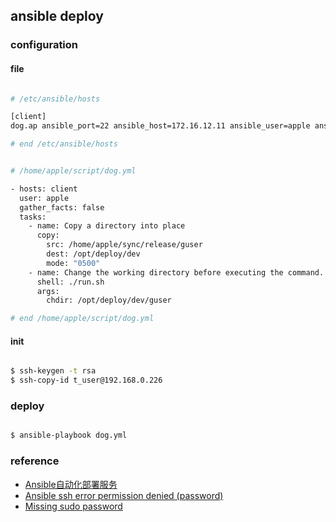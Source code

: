 ## ansible deploy

### configuration

#### file

```bash

# /etc/ansible/hosts

[client]
dog.ap ansible_port=22 ansible_host=172.16.12.11 ansible_user=apple ansible_ssh_private_key_file=/home/apple/.ssh/id_rsa

# end /etc/ansible/hosts

```

```bash

# /home/apple/script/dog.yml

- hosts: client
  user: apple
  gather_facts: false
  tasks:
    - name: Copy a directory into place
      copy:
        src: /home/apple/sync/release/guser  
        dest: /opt/deploy/dev
        mode: "0500"
    - name: Change the working directory before executing the command.
      shell: ./run.sh
      args:
        chdir: /opt/deploy/dev/guser

# end /home/apple/script/dog.yml


```

#### init

```bash

$ ssh-keygen -t rsa
$ ssh-copy-id t_user@192.168.0.226

```

### deploy

```bash

$ ansible-playbook dog.yml

```


### reference

* [Ansible自动化部署服务](https://cloud.tencent.com/developer/article/1777892)
* [Ansible ssh error permission denied (password)](https://bobcares.com/blog/ansible-ssh-error-permission-denied-password/)
* [Missing sudo password](https://www.zhihu.com/question/502931250)

